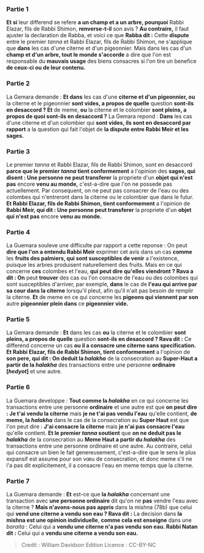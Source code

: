 
### Partie 1
<b>Et si</b> leur differend se refere <b>a un champ et a un arbre, pourquoi</b> Rabbi Elazar, fils de Rabbi Shimon, <b>renverse-t-il</b> son avis ? <b>Au contraire,</b> il faut ajuster la declaration de Rabba, et voici ce que <b>Rabba dit :</b> Cette <b>dispute</b> entre le premier <i>tanna</i> et Rabbi Elazar, fils de Rabbi Shimon, ne s'applique que <b>dans</b> les cas d'une citerne et d'un pigeonnier. Mais dans</b> les cas d'un <b>champ et d'un arbre, tout le monde s'accorde</b> a dire que l'on est responsable du <b>mauvais usage</b> des biens consacres si l'on tire un benefice <b>de ceux-ci ou de leur contenu.</b>

### Partie 2
La Gemara demande : <b>Et dans</b> les cas d'une <b>citerne et d'un pigeonnier, ou</b> la citerne et le pigeonnier <b>sont vides, a propos de quelle</b> question <b>sont-ils en desaccord ? Et</b> de meme, <b>ou</b> la citerne et le colombier <b>sont pleins, a propos de quoi sont-ils en desaccord ?</b> La Gemara repond : <b>Dans</b> les cas d'une citerne et d'un colombier qui <b>sont vides, ils sont en desaccord par rapport</b> a la question qui fait l'objet de <b>la dispute entre Rabbi Meir et les sages.</b>

### Partie 3
Le premier <i>tanna</i> et Rabbi Elazar, fils de Rabbi Shimon, sont en desaccord <b>parce que le premier <i>tanna</i> tient conformement</b> a l'opinion des <b>sages, qui disent : Une personne ne peut transferer</b> la propriete d'un <b>objet qui n'est pas</b> encore <b>venu au monde,</b> c'est-a-dire que l'on ne possede pas actuellement. Par consequent, on ne peut pas consacrer de l'eau ou des colombes qui n'entreront dans la citerne ou le colombier que dans le futur. <b>Et Rabbi Elazar, fils de Rabbi Shimon, tient conformement</b> a l'opinion de <b>Rabbi Meir, qui dit : Une personne peut transferer</b> la propriete d'un <b>objet qui n'est pas</b> encore <b>venu au monde.</b>

### Partie 4
La Guemara souleve une difficulte par rapport a cette reponse : On peut <b>dire que l'on a entendu Rabbi Meir</b> exprimer cet avis dans un cas <b>comme</b> les <b>fruits des palmiers, qui sont susceptibles de venir</b> a l'existence, puisque les arbres produisent naturellement des fruits. Mais en ce qui concerne <b>ces</b> colombes et l'eau, <b>qui peut dire qu'elles viendront ? Rava a dit : On</b> peut <b>trouver</b> des cas ou l'on consacre de l'eau ou des colombes qui sont susceptibles d'arriver, par exemple, <b>dans</b> le cas de <b>l'eau qui arrive par sa cour dans la citerne</b> lorsqu'il pleut, afin qu'il n'ait pas besoin de remplir la citerne. <b>Et</b> de meme en ce qui concerne les <b>pigeons qui viennent par son</b> autre <b>pigeonnier plein dans</b> ce <b>pigeonnier vide.</b>

### Partie 5
La Gemara demande : <b>Et</b> dans les cas <b>ou</b> la citerne et le colombier <b>sont pleins, a propos de quelle</b> question <b>sont-ils en desaccord ? Rava dit :</b> Ce differend concerne un cas <b>ou il a consacre une citerne sans specification. Et Rabbi Elazar, fils de Rabbi Shimon, tient conformement</b> a l'opinion de <b>son pere, qui dit : On deduit la <i>halakha</i></b> de la consecration au <b>Super-Haut a partir de la <i>halakha</i></b> des transactions entre une personne <b>ordinaire</b> <b>[<i>hedyot</i>]</b> et une autre.

### Partie 6
La Guemara developpe : <b>Tout comme la <i>halakha</i></b> en ce qui concerne les transactions entre une personne <b>ordinaire</b> et une autre est que <b>on peut dire : Je t'ai vendu la citerne</b> mais <b>je ne t'ai pas vendu l'eau</b> qu'elle contient, <b>de meme, la <i>halakha</i></b> dans le cas de la consecration au <b>Super Haut</b> est que l'on peut dire : <b>J'ai consacre la citerne</b> mais <b>je n'ai pas consacre l'eau</b> qu'elle contient. <b>Et le premier <i>tanna</i> soutient</b> que <b>on ne deduit pas le <i>halakha</i></b> de la consecration au <b>Meme Haut a partir du <i>halakha</i></b> des transactions entre une personne ordinaire et une autre. Au contraire, celui qui consacre un bien le fait genereusement, c'est-a-dire que le sens le plus expansif est assume pour son vœu de consecration, et donc meme s'il ne l'a pas dit explicitement, il a consacre l'eau en meme temps que la citerne.

### Partie 7
La Guemara demande : <b>Et</b> est-ce que <b>la <i>halakha</i></b> concernant une transaction avec <b>une personne ordinaire</b> dit qu'on ne <b>pas</b> vendre l'eau avec la citerne ? <b>Mais n'avons-nous pas appris</b> dans la mishna (78b) que celui qui <b>vend une citerne a vendu son eau ? Rava dit :</b> La decision dans <b>la mishna est une opinion individuelle</b>, <b>comme cela est enseigne</b> dans une <i>baraita</i> : Celui qui a <b>vendu une citerne n'a pas vendu son eau. Rabbi Natan dit :</b> Celui qui a <b>vendu une citerne a vendu son eau.</b>

>Credit : William Davidson Edition
>Licence : CC-BY-NC
